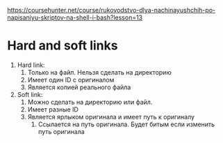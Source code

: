 https://coursehunter.net/course/rukovodstvo-dlya-nachinayushchih-po-napisaniyu-skriptov-na-shell-i-bash?lesson=13

# Hard and soft links
1. Hard link:
    1. Только на файл. Нельзя сделать на директорию
    2. Имеет один ID с оригиналом
    3. Является копией реального файла
2. Soft link:
    1. Можно сделать на директорию или файл.
    2. Имеет разные ID
    3. Является ярлыком оригинала и имеет путь к оригиналу
        1. Ссылается на путь оригинала. Будет битым если изменить путь оригинала
